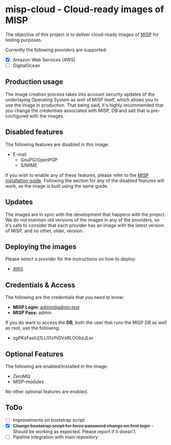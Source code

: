 # misp-cloud - Cloud-ready images of MISP
The objective of this project is to deliver cloud-ready images of [MISP](https://github.com/MISP/MISP) for testing purposes.

Currently the following providers are supported:

- [x] Amazon Web Services (AWS)
- [ ] DigitalOcean 

## Production usage
The image creation process takes into account security updates of the underlaying Operating System as well of MISP itself, which allows you to use the image in production. That being said, it's highly recommended that you change the credentials associated with MISP, DB and salt that is pre-configured with the images. 

## Disabled features
The following features are disabled in this image:
* E-mail
  * GnuPG/OpenPGP
  * S/MIME

If you wish to enable any of these features, please refer to the [MISP installation guide](https://github.com/MISP/MISP/tree/2.4/INSTALL). Following the section for any of the disabled features will work, as the image is built using the same guide.

## Updates
The images are in sync with the development that happens with the project. We do not maintain old versions of the images in any of the providers, so it's safe to consider that each provider has an image with the latest version of MISP, and no other, older, version.

## Deploying the images
Please select a provider for the instructions on how to deploy:
* [AWS](https://github.com/misp/misp-cloud/wiki/AWS-Installation-Guide)

## Credentials & Access
The following are the credentials that you need to know:

* **MISP Login:** admin@admin.test
* **MISP Pass:**  admin

If you do want to access the **DB**, both the user that runs the MISP DB as well as root, use the following:
* zgPKzFasIUj1LLGfzfhDVxRLOObzJLer 

## Optional Features
The following are enabled/installed in the image:

* ZeroMQ
* MISP-modules

No other optional features are enabled.

## ToDo
- [ ] Improvements on bootstrap script
- [X] ~~Change bootstrap script for force password change on first login~~ - Should be working as expected. Please report if it doesn't.
- [ ] Pipeline integration with main repository

